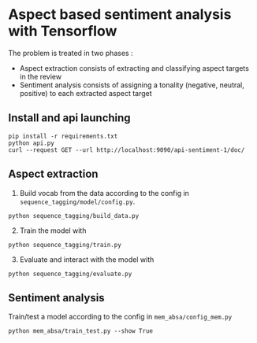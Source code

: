 # Aspect based sentiment analysis with Tensorflow

The problem is treated in two phases :
- Aspect extraction
consists of extracting and classifying aspect targets in the review
- Sentiment analysis
consists of assigning a tonality (negative, neutral, positive) to each extracted aspect target

## Install and api launching
```
pip install -r requirements.txt
python api.py
curl --request GET --url http://localhost:9090/api-sentiment-1/doc/
```
## Aspect extraction

1. Build vocab from the data according to the config in `sequence_tagging/model/config.py`.

```
python sequence_tagging/build_data.py
```

2. Train the model with

```
python sequence_tagging/train.py
```


3. Evaluate and interact with the model with
```
python sequence_tagging/evaluate.py
```

## Sentiment analysis

Train/test a model according to the config in `mem_absa/config_mem.py`
```
python mem_absa/train_test.py --show True
```
